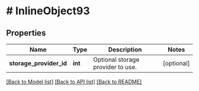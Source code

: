 # # InlineObject93

## Properties

Name | Type | Description | Notes
------------ | ------------- | ------------- | -------------
**storage_provider_id** | **int** | Optional storage provider to use. | [optional]

[[Back to Model list]](../../README.md#models) [[Back to API list]](../../README.md#endpoints) [[Back to README]](../../README.md)
